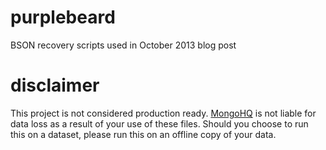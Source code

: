 purplebeard
===========

BSON recovery scripts used in October 2013 blog post

disclaimer
==========
This project is not considered production ready.  [MongoHQ](https://www.mongohq.com) is not liable for data loss as a
result of your use of these files.  Should you choose to run this on a dataset, please run this on an offline 
copy of your data.
